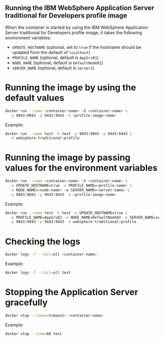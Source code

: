 ## Running the IBM WebSphere Application Server traditional for Developers profile image

When the container is started by using the IBM WebSphere Application Server traditional for Developers profile image, it takes the following environment variables:

* `UPDATE_HOSTNAME` (optional, set to `true` if the hostname should be updated from the default of `localhost`)
* `PROFILE_NAME` (optional, default is `AppSrv01`)
* `NODE_NAME` (optional, default is `DefaultNode01`)
* `SERVER_NAME` (optional, default is `server1`)

# Running the image by using the default values

```bash
docker run --name <container-name> -h <container-name> \
  -p 9043:9043 -p 9443:9443 -d <profile-image-name>
```

Example:

```bash
docker run --name test -h test -p 9043:9043 -p 9443:9443 \
  -d websphere-traditional:profile
```

# Running the image by passing values for the environment variables

```bash
docker run --name <container-name> -h <container-name> \
  -e UPDATE_HOSTNAME=true -e PROFILE_NAME=<profile-name> \
  -e NODE_NAME=<node-name> -e SERVER_NAME=<server-name> \
  -p 9043:9043 -p 9443:9443 -d <profile-image-name>
```    

Example:

```bash
docker run --name test -h test -e UPDATE_HOSTNAME=true \
  -e PROFILE_NAME=AppSrv02 -e NODE_NAME=DefaultNode02 -e SERVER_NAME=server2 \
  -p 9043:9043 -p 9443:9443 -d websphere-traditional:profile 
``` 

# Checking the logs

```bash
docker logs -f --tail=all <container-name>
```

Example:

```bash
docker logs -f --tail=all test
``` 

# Stopping the Application Server gracefully

```bash
docker stop --time=<timeout> <container-name>
```

Example:

```bash
docker stop --time=60 test
```
